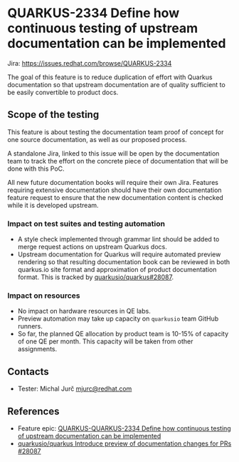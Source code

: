 # QUARKUS-2334 Define how continuous testing of upstream documentation can be implemented

Jira: https://issues.redhat.com/browse/QUARKUS-2334

The goal of this feature is to reduce duplication of effort with Quarkus documentation so that upstream documentation
are of quality sufficient to be easily convertible to product docs.

## Scope of the testing
This feature is about testing the documentation team proof of concept for one source documentation, as well as our
proposed process.

A standalone Jira, linked to this issue will be open by the documentation team to track the effort on the concrete 
piece of documentation that will be done with this PoC.

All new future documentation books will require their own Jira. Features requiring extensive documentation should have
their own documentation feature request to ensure that the new documentation content is checked while it is developed 
upstream.

### Impact on test suites and testing automation
* A style check implemented through grammar lint should be added to merge request actions on upstream Quarkus docs.
* Upstream documentation for Quarkus will require automated preview rendering so that resulting documentation book can 
  be reviewed in both quarkus.io site format and approximation of product documentation format. This is tracked by
  [quarkusio/quarkus#28087](https://github.com/quarkusio/quarkus/issues/28087).

### Impact on resources
* No impact on hardware resources in QE labs.
* Preview automation may take up capacity on `quarkusio` team GitHub runners.
* So far, the planned QE allocation by product team is 10-15% of capacity of one QE per month. This capacity will be 
  taken from other assignments.

## Contacts
* Tester: Michal Jurč <mjurc@redhat.com>

## References
* Feature epic: [QUARKUS-QUARKUS-2334 Define how continuous testing of upstream documentation can be implemented](https://issues.redhat.com/browse/QUARKUS-2334)
* [quarkusio/quarkus Introduce preview of documentation changes for PRs #28087](https://github.com/quarkusio/quarkus/issues/28087)